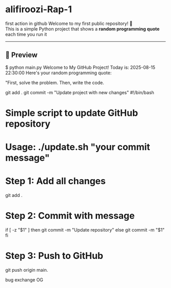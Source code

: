 # alifiroozi-Rap-1
first action in github
Welcome to my first public repository! 🎉  
This is a simple Python project that shows a **random programming quote** each time you run it

---

## 📸 Preview

$ python main.py
Welcome to My GitHub Project!
Today is: 2025-08-15 22:30:00
Here's your random programming quote:

"First, solve the problem. Then, write the code.

git add .
git commit -m "Update project with new changes"
#!/bin/bash
# Simple script to update GitHub repository
# Usage: ./update.sh "your commit message"

# Step 1: Add all changes
git add .

# Step 2: Commit with message
if [ -z "$1" ]
then
  git commit -m "Update repository"
else
  git commit -m "$1"
fi

# Step 3: Push to GitHub
git push origin main.



bug
exchange
OG
